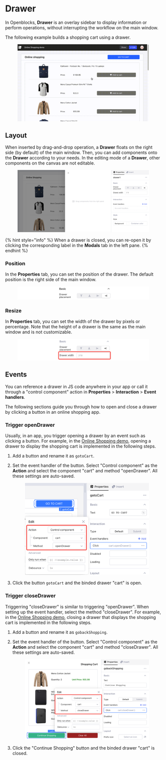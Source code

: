 # Drawer

In Openblocks, **Drawer** is an overlay sidebar to display information or perform operations, without interrupting the workflow on the main window.

The following example builds a shopping cart using a drawer.

<figure><img src="../../.gitbook/assets/drawer-shopping-app.gif" alt=""><figcaption></figcaption></figure>

## Layout

When inserted by drag-and-drop operation, a **Drawer** floats on the right side (by default) of the main window. Then, you can add components onto the **Drawer** according to your needs. In the editing mode of a **Drawer**, other components on the canvas are not editable.

<figure><img src="../../.gitbook/assets/drawer-layout.PNG" alt=""><figcaption></figcaption></figure>

{% hint style="info" %}
When a drawer is closed, you can re-open it by clicking the corresponding label in the **Modals** tab in the left pane.
{% endhint %}

### Position

In the **Properties** tab, you can set the position of the drawer. The default position is the right side of the main window.

<figure><img src="../../.gitbook/assets/drawer-position.png" alt=""><figcaption></figcaption></figure>

### Resize

In **Properties** tab, you can set the width of the drawer by pixels or percentage. Note that the height of a drawer is the same as the main window and is not customizable.

<figure><img src="../../.gitbook/assets/drawer-resize.png" alt=""><figcaption></figcaption></figure>

## Events

You can reference a drawer in JS code anywhere in your app or call it through a "control component" action in **Properties** > **Interaction** > **Event handlers**.

The following sections guide you through how to open and close a drawer by clicking a button in an online shopping app.

### Trigger openDrawer

Usually, in an app, you trigger opening a drawer by an event such as clicking a button. For example, in the [Online Shopping demo](https://cloud.openblocks.dev/apps/63a422a344075b798fe3ae06/view), opening a drawer to display the shopping cart is implemented in the following steps.

1. Add a button and rename it as `gotoCart`.
2.  Set the event handler of the button. Select "Control component" as the **Action** and select the component "cart" and method "openDrawer". All these settings are auto-saved.&#x20;

    <figure><img src="../../.gitbook/assets/open-drawer.PNG" alt=""><figcaption></figcaption></figure>
3. Click the button `gotoCart` and the binded drawer "cart" is open.

### Trigger closeDrawer

Triggerring "closeDrawer" is similar to triggering "openDrawer". When setting up the event handler, select the method "closeDrawer". For example, in the [Online Shopping demo](https://cloud.openblocks.dev/apps/63a422a344075b798fe3ae06/view), closing a drawer that displays the shopping cart is implemented in the following steps.

1. Add a button and rename it as `gobackShopping`.
2.  Set the event handler of the button. Select "Control component" as the **Action** and select the component "cart" and method "closeDrawer". All these settings are auto-saved.&#x20;

    <figure><img src="../../.gitbook/assets/close-drawer.PNG" alt=""><figcaption></figcaption></figure>
3. Click the "Continue Shopping" button and the binded drawer "cart" is closed.
